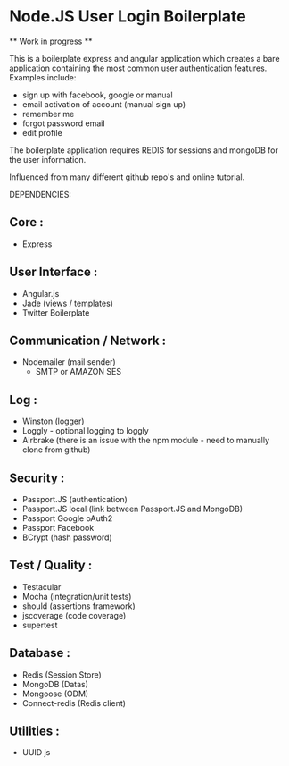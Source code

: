 Node.JS User Login Boilerplate 
==============================

** Work in progress **

This is a boilerplate express and angular application which creates a bare application containing the most common user authentication features. Examples include:
 - sign up with facebook, google or manual
 - email activation of account (manual sign up)
 - remember me
 - forgot password email
 - edit profile

 The boilerplate application requires REDIS for sessions and mongoDB for the user information.

 Influenced from many different github repo's and online tutorial. 

DEPENDENCIES:

Core :
------
- Express

User Interface :
----------------
- Angular.js
- Jade (views / templates)
- Twitter Boilerplate

Communication / Network :
-------------------------
- Nodemailer (mail sender)
   - SMTP or AMAZON SES

Log :
-----
- Winston (logger)
- Loggly - optional logging to loggly
- Airbrake (there is an issue with the npm module - need to manually clone from github)

Security :
----------
- Passport.JS (authentication)
- Passport.JS local (link between Passport.JS and MongoDB)
- Passport Google oAuth2
- Passport Facebook
- BCrypt (hash password)

Test / Quality : 
-----------------
- Testacular
- Mocha (integration/unit tests)
- should (assertions framework) 
- jscoverage (code coverage)
- supertest

Database :
----------
- Redis (Session Store)
- MongoDB (Datas)
- Mongoose (ODM)
- Connect-redis (Redis client)

Utilities :
-----------
- UUID js

